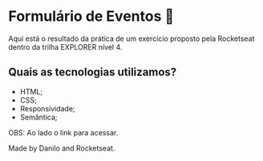 # Formulário de Eventos 📝

Aqui está o resultado da prática de um exercício proposto pela Rocketseat dentro da trilha EXPLORER nível 4.

## Quais as tecnologias utilizamos?

- HTML;
- CSS;
- Responsividade;
- Semântica;

OBS: Ao lado o link para acessar.

Made by Danilo and Rocketseat.
